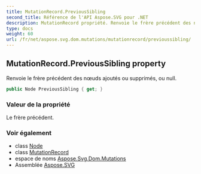 ```yaml
---
title: MutationRecord.PreviousSibling
second_title: Référence de l'API Aspose.SVG pour .NET
description: MutationRecord propriété. Renvoie le frère précédent des nœuds ajoutés ou supprimés ou null.
type: docs
weight: 60
url: /fr/net/aspose.svg.dom.mutations/mutationrecord/previoussibling/
---
```

## MutationRecord.PreviousSibling property

Renvoie le frère précédent des nœuds ajoutés ou supprimés, ou null.

```csharp
public Node PreviousSibling { get; }
```

### Valeur de la propriété

Le frère précédent.

### Voir également

* class [Node](../../../aspose.svg.dom/node/)
* class [MutationRecord](../)
* espace de noms [Aspose.Svg.Dom.Mutations](../../mutationrecord/)
* Assemblée [Aspose.SVG](../../../)


